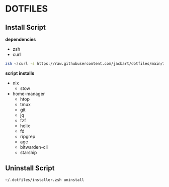# DOTFILES

## Install Script

**dependencies**  
- zsh  
- curl  

```sh
zsh <(curl -s https://raw.githubusercontent.com/jacbart/dotfiles/main/installer.zsh)
```

**script installs**  
- nix  
  - stow  
- home-manager  
  - htop  
  - tmux  
  - git  
  - jq  
  - fzf  
  - helix  
  - fd  
  - ripgrep  
  - age  
  - bitwarden-cli  
  - starship  

## Uninstall Script

```sh
~/.dotfiles/installer.zsh uninstall
```
